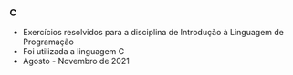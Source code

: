 ### C
 - Exercícios resolvidos para a disciplina de Introdução à Linguagem de Programação
 - Foi utilizada a linguagem C
 - Agosto - Novembro de 2021

